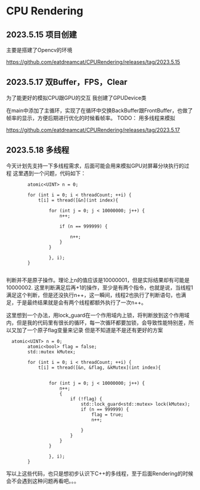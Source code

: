 # CPU Rendering

## 2023.5.15 项目创建

主要是搭建了Opencv的环境

https://github.com/eatdreamcat/CPURendering/releases/tag/2023.5.15

## 2023.5.17 双Buffer，FPS，Clear

为了能更好的模拟CPU跟GPU的交互
我创建了GPUDevice类

在main中添加了主循环，实现了在循环中交换BackBuffer跟FrontBuffer，也做了帧率的显示，方便后期进行优化的时候看帧率。
TODO：
 用多线程来模拟

https://github.com/eatdreamcat/CPURendering/releases/tag/2023.5.17


## 2023.5.18 多线程

今天计划先支持一下多线程需求，后面可能会用来模拟GPU对屏幕分块执行的过程
这里遇到一个问题，代码如下：
```
        atomic<UINT> n = 0;
     
        for (int i = 0; i < threadCount; ++i) {
            t[i] = thread([&n](int index){

                for (int j = 0; j < 10000000; j++) {
                    n++;

                    if (n == 999999) {
                        
                        n++;
                    }
                }

                }, i);
        }


```

判断并不是原子操作。理论上n的值应该是10000001，但是实际结果却有可能是10000002.
这里判断满足后再+1的操作，至少是有两个指令，也就是说，当线程1满足这个判断，但是还没执行n++，这一瞬间，线程2也执行了判断语句，也满足，于是最终结果就是会有两个线程都额外执行了一次n++。

这里想到一个办法，用lock_guard在一个作用域内上锁，将判断放到这个作用域内，但是我的代码里有很长的循环，每一次循环都要加锁，会导致性能特别差，所以又加了一个原子flag变量来记录
但是不知道是不是还有更好的方案
```
  atomic<UINT> n = 0;
        atomic<bool> flag = false;
        std::mutex kMutex;
       
        for (int i = 0; i < threadCount; ++i) {
            t[i] = thread([&n, &flag, &kMutex](int index){

               
                for (int j = 0; j < 10000000; j++) {
                    n++;    
                    {
                        if (!flag) {
                            std::lock_guard<std::mutex> lock(kMutex);
                            if (n == 999999) {
                                flag = true;
                                n++;

                            }
                        }
                    }
                }

                }, i);
        }

```

写以上这些代码，也只是想初步认识下C++的多线程，至于后面Rendering的时候会不会遇到这种问题再看吧。。。

